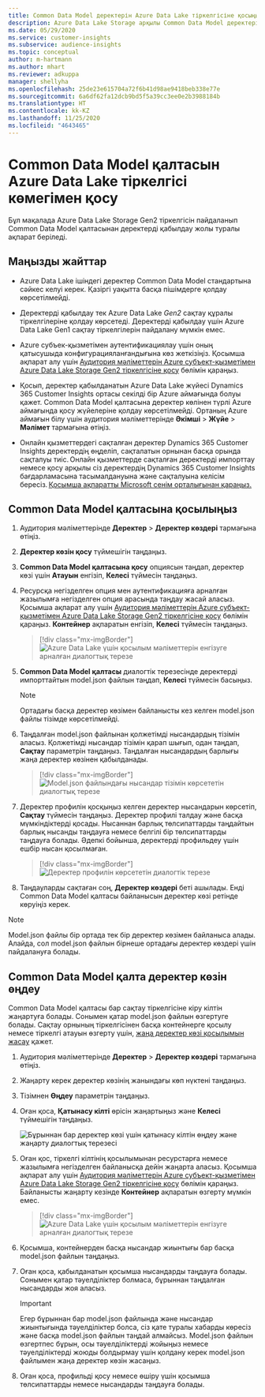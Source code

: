 ```yaml
---
title: Common Data Model деректерін Azure Data Lake тіркелгісіне қосыңыз
description: Azure Data Lake Storage арқылы Common Data Model деректерімен жұмыс істеңіз.
ms.date: 05/29/2020
ms.service: customer-insights
ms.subservice: audience-insights
ms.topic: conceptual
author: m-hartmann
ms.author: mhart
ms.reviewer: adkuppa
manager: shellyha
ms.openlocfilehash: 25de23e615704a72f6b41d98ae9418beb338e77e
ms.sourcegitcommit: 6a6df62fa12dcb9bd5f5a39cc3ee0e2b3988184b
ms.translationtype: HT
ms.contentlocale: kk-KZ
ms.lasthandoff: 11/25/2020
ms.locfileid: "4643465"
---
```

# <a name="connect-to-a-common-data-model-folder-using-an-azure-data-lake-account"></a>Common Data Model қалтасын Azure Data Lake тіркелгісі көмегімен қосу

Бұл мақалада Azure Data Lake Storage Gen2 тіркелгісін пайдаланып Common Data Model қалтасынан деректерді қабылдау жолы туралы ақпарат беріледі.

## <a name="important-considerations"></a>Маңызды жайттар

- Azure Data Lake ішіндегі деректер Common Data Model стандартына сәйкес келуі керек. Қазіргі уақытта басқа пішімдерге қолдау көрсетілмейді.

- Деректерді қабылдау тек Azure Data Lake *Gen2* сақтау құралы тіркелгілеріне қолдау көрсетеді. Деректерді қабылдау үшін Azure Data Lake Gen1 сақтау тіркелгілерін пайдалану мүмкін емес.

- Azure субъек-қызметімен аутентификациялау үшін оның қатысушыда конфигурацияланғандығына көз жеткізіңіз. Қосымша ақпарат алу үшін [Аудитория мәліметтерін Azure субъект-қызметімен Azure Data Lake Storage Gen2 тіркелгісіне қосу](connect-service-principal.md) бөлімін қараңыз.

- Қосып, деректер қабылданатын Azure Data Lake жүйесі Dynamics 365 Customer Insights ортасы секілді бір Azure аймағында болуы қажет. Common Data Model қалтасына деректер көлінен түрлі Azure аймағында қосу жүйелеріне қолдау көрсетілмейді. Ортаның Azure аймағын білу үшін аудитория мәліметтерінде **Әкімші** > **Жүйе** > **Мәлімет** тармағына өтіңіз.

- Онлайн қызметтердегі сақталған деректер Dynamics 365 Customer Insights деректердің өңделіп, сақталатын орнынан басқа орында сақталуы тиіс. Онлайн қызметтерде сақталған деректерді импорттау немесе қосу арқылы сіз деректердің Dynamics 365 Customer Insights бағдарламасына тасымалдануына және сақталуына келісім бересіз. [Қосымша ақпаратты Microsoft сенім орталығынан қараңыз.](https://www.microsoft.com/trust-center)

## <a name="connect-to-a-common-data-model-folder"></a>Common Data Model қалтасына қосылыңыз

1. Аудитория мәліметтерінде **Деректер** > **Деректер көздері** тармағына өтіңіз.

1. **Деректер көзін қосу** түймешігін таңдаңыз.

1. **Common Data Model қалтасына қосу** опциясын таңдап, деректер көзі үшін **Атауын** енгізіп, **Келесі** түймесін таңдаңыз.

1. Ресурсқа негізделген опция мен аутентификацияға арналған жазылымға негізделген опция арасында таңдау жасай аласыз. Қосымша ақпарат алу үшін [Аудитория мәліметтерін Azure субъект-қызметімен Azure Data Lake Storage Gen2 тіркелгісіне қосу](connect-service-principal.md) бөлімін қараңыз. **Контейнер** ақпаратын енгізіп, **Келесі** түймесін таңдаңыз.
   > [!div class="mx-imgBorder"]
   > ![Azure Data Lake үшін қосылым мәліметтерін енгізуге арналған диалогтық терезе](media/enter-new-storage-details.png)

1. **Common Data Model қалтасы** диалогтік терезесінде деректерді импорттайтын model.json файлын таңдап, **Келесі** түймесін басыңыз.
   > [!NOTE]
   > Ортадағы басқа деректер көзімен байланысты кез келген model.json файлы тізімде көрсетілмейді.

1. Таңдалған model.json файлынан қолжетімді нысандардың тізімін аласыз. Қолжетімді нысандар тізімін қарап шығып, одан таңдап, **Сақтау** параметрін таңдаңыз. Таңдалған нысандардың барлығы жаңа деректер көзінен қабылданады.
   > [!div class="mx-imgBorder"]
   > ![Model.json файлындағы нысандар тізімін көрсететін диалогтық терезе](media/review-entities.png)

8. Деректер профилін қосқыңыз келген деректер нысандарын көрсетіп, **Сақтау** түймесін таңдаңыз. Деректер профилі талдау және басқа мүмкіндіктерді қосады. Нысаннан барлық төлсипаттарды таңдайтын барлық нысанды таңдауға немесе белгілі бір төлсипаттарды таңдауға болады. Әдепкі бойынша, деректерді профильдеу үшін ешбір нысан қосылмаған.
   > [!div class="mx-imgBorder"]
   > ![Деректер профилін көрсететін диалогтік терезе](media/dataprofiling-entities.png)

9. Таңдауларды сақтаған соң, **Деректер көздері** беті ашылады. Енді Common Data Model қалтасы байланысын деректер көзі ретінде көруіңіз керек.

> [!NOTE]
> Model.json файлы бір ортада тек бір деректер көзімен байланыса алады. Алайда, сол model.json файлын бірнеше ортадағы деректер көздері үшін пайдалануға болады.

## <a name="edit-a-common-data-model-folder-data-source"></a>Common Data Model қалта деректер көзін өңдеу

Common Data Model қалтасы бар сақтау тіркелгісіне кіру кілтін жаңартуға болады. Сонымен қатар model.json файлын өзгертуге болады. Сақтау орнының тіркелгісінен басқа контейнерге қосылу немесе тіркелгі атауын өзгерту үшін, [жаңа деректер көзі қосылымын жасау](#connect-to-a-common-data-model-folder) қажет.

1. Аудитория мәліметтерінде **Деректер** > **Деректер көздері** тармағына өтіңіз.

2. Жаңарту керек деректер көзінің жанындағы көп нүктені таңдаңыз.

3. Тізімнен **Өңдеу** параметрін таңдаңыз.

4. Оған қоса, **Қатынасу кілті** өрісін жаңартыңыз және **Келесі** түймешігін таңдаңыз.

   ![Бұрыннан бар деректер көзі үшін қатынасу кілтін өңдеу және жаңарту диалогтық терезесі](media/edit-access-key.png)

5. Оған қос, тіркелгі кілтінің қосылымынан ресурстарға немесе жазылымға негізделген байланысқа дейін жаңарта аласыз. Қосымша ақпарат алу үшін [Аудитория мәліметтерін Azure субъект-қызметімен Azure Data Lake Storage Gen2 тіркелгісіне қосу](connect-service-principal.md) бөлімін қараңыз. Байланысты жаңарту кезінде **Контейнер** ақпаратын өзгерту мүмкін емес.
   > [!div class="mx-imgBorder"]
   > ![Azure Data Lake үшін қосылым мәліметтерін енгізуге арналған диалогтық терезе](media/enter-existing-storage-details.png)

6. Қосымша, контейнерден басқа нысандар жиынтығы бар басқа model.json файлын таңдаңыз.

7. Оған қоса, қабылданатын қосымша нысандарды таңдауға болады. Сонымен қатар тәуелділіктер болмаса, бұрыннан таңдалған нысандарды жоя аласыз.

   > [!IMPORTANT]
   > Егер бұрыннан бар model.json файлында және нысандар жиынтығында тәуелділіктер болса, сіз қате туралы хабарды көресіз және басқа model.json файлын таңдай алмайсыз. Model.json файлын өзгертпес бұрын, осы тәуелділіктерді жойыңыз немесе тәуелділіктерді жоюды болдырмау үшін қолдану керек model.json файлымен жаңа деректер көзін жасаңыз.

8. Оған қоса, профильді қосу немесе өшіру үшін қосымша төлсипаттарды немесе нысандарды таңдауға болады.   
